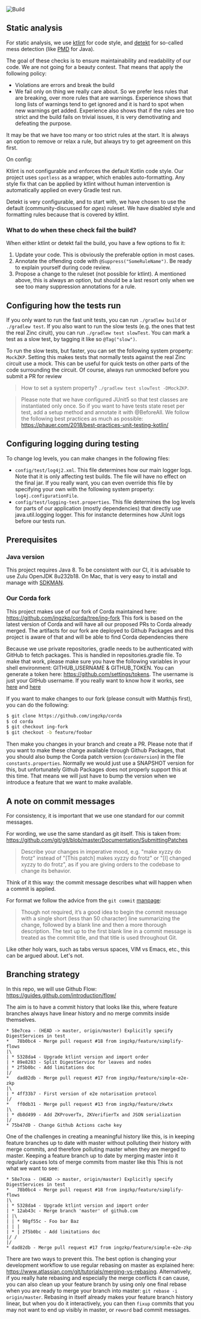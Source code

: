 ![Build](https://github.com/ingzkp/zk-notary/workflows/Fast%20and%20slow%20tests%20for%20PRs%20and%20merges%20to%20master/badge.svg?branch=master)

## Static analysis

For static analysis, we use [ktlint](https://ktlint.github.io/) for code style, and [detekt](https://detekt.github.io/detekt/) for so-called mess detection (like [PMD](https://pmd.github.io/) for Java).

The goal of these checks is to ensure maintainability and readability of our code. We are not going for a beauty contest. That means that apply the following policy:

* Violations are errors and break the build
* We fail only on thing we really care about. So we prefer less rules that are breaking, over more rules that are warnings. Experience shows that long lists of warnings tend to get ignored and it is hard to spot when new warnings get added. Experience also shows that if the rules are too strict and the build fails on trivial issues, it is very demotivating and defeating the purpose.

It may be that we have too many or too strict rules at the start. It is always an option to remove or relax a rule, but always try to get agreement on this first.

On config:

Ktlint is not configurable and enforces the default Kotlin code style. Our project uses `spotless` as a wrapper, which enables auto-formatting. Any style fix that can be applied by ktlint without human intervention is automatically applied on every Gradle test run.

Detekt is very configurable, and to start with, we have chosen to use the default (community-discussed for *ages*) ruleset. We have disabled style and formatting rules because that is covered by ktlint.

### What to do when these check fail the build?

When either ktlint or detekt fail the build, you have a few options to fix it:

1. Update your code. This is obviously the preferable option in most cases.
2. Annotate the offending code with `@Suppress("SomeRuleName")`. Be ready to explain yourself during code review.
3. Propose a change to the ruleset (not possible for ktlint). A mentioned above, this is always an option, but should be a last resort only when we see too many suppression annotations for a rule.

## Configuring how the tests run

If you only want to run the fast unit tests, you can run `./gradlew build` or `./gradlew test`. If you also want to run the slow tests (e.g. the ones that test the real Zinc ciruit), you can run `./gradlew test slowTest`.
You can mark a test as a slow test, by tagging it like so `@Tag("slow")`.

To run the slow tests, but faster, you can set the following system property: `MockZKP`. Setting this makes tests that normally tests against the real Zinc circuit use a mock. This can be useful for quick tests on other parts of the code surrounding the circuit. Of course, always run unmocked before you submit a PR for review

> How to set a system property? `./gradlew test slowTest -DMockZKP`.

> Please note that we have configured JUnit5 so that test classes are instantiated only once. So if you want to have tests state reset per test, add a setup method and annotate it with @BeforeAll. We follow the following best practices as much as possible: https://phauer.com/2018/best-practices-unit-testing-kotlin/

## Configuring logging during testing

To change log levels, you can make changes in the following files:

* `config/test/log4j2.xml`. This file determines how our main logger logs. Note that it is only affecting test builds. The file will have no effect on the final jar. If you really want, you can even override this file by specifying your own with the following system property: `log4j.configurationFile`.
* `config/test/logging-test.properties`. This file determines the log levels for parts of our application (mostly dependencies) that directly use java.util.logging logger. This for instancte determines how JUnit logs before our tests run.

## Prerequisites

### Java version

This project requires Java 8. To be consistent with our CI, it is advisable to use Zulu OpenJDK 8u232b18.
On Mac, that is very easy to install and manage with [SDKMAN](https://sdkman.io/).

### Our Corda fork

This project makes use of our fork of Corda maintained here: https://github.com/ingzkp/corda/tree/ing-fork
This fork is based on the latest version of Corda and will have all our proposed PRs to Corda already merged.
The artifacts for our fork are deployed to Github Packages and this project is aware of that and will be able to find Corda dependencies there

Because we use private repositories, gradle needs to be authenticated with GitHub to fetch packages. 
This is handled in repositories.gradle file. To make that work, please make sure you have the following variables 
in your shell environment: GITHUB_USERNAME & GITHUB_TOKEN. You can generate a token here:  https://github.com/settings/tokens. The username is just your GitHub username. 
If you really want to know how it works, see [here](https://help.github.com/en/packages/publishing-and-managing-packages/about-github-packages#about-tokens) and [here](https://help.github.com/en/packages/using-github-packages-with-your-projects-ecosystem/configuring-gradle-for-use-with-github-packages)

If you want to make changes to our fork (please consult with Matthijs first), you can do the following:
```bash
$ git clone https://github.com/ingzkp/corda
$ cd corda
$ git checkout ing-fork
$ git checkout -b feature/foobar
```
Then make you changes in your branch and create a PR. Please note that if you want to make these change available through
Github Packages, that you should also bump the Corda patch version (`cordaVersion`) in the file `constants.properties`.
Normally we would just use a SNAPSHOT version for this, but unfortunately Github Packages does not properly support this at this time.
That means we will just have to bump the version when we introduce a feature that we want to make available.

## A note on commit messages

For consistency, it is important that we use one standard for our commit messages. 

For wording, we use the same standard as git itself. This is taken from: https://github.com/git/git/blob/master/Documentation/SubmittingPatches

> Describe your changes in imperative mood, e.g. "make xyzzy do frotz"
> instead of "[This patch] makes xyzzy do frotz" or "[I] changed xyzzy
> to do frotz", as if you are giving orders to the codebase to change
> its behavior. 

Think of it this way: the commit message describes what will happen when a commit is applied.

For format we follow the advice from the `git commit` [manpage](https://mirrors.edge.kernel.org/pub/software/scm/git/docs/git-commit.html#_discussion):

> Though not required, it’s a good idea to begin the commit message with a single short (less than 50 character) line summarizing the change, followed by a blank line and then a more thorough description. The text up to the first blank line in a commit message is treated as the commit title, and that title is used throughout Git. 

Like other holy wars, such as tabs versus spaces, VIM vs Emacs, etc., this can be argued about. Let's not. 

## Branching strategy

In this repo, we will use Github Flow: https://guides.github.com/introduction/flow/

The aim is to have a commit history that looks like this, where feature branches always have linear history and no merge commits inside themselves.
```
* 58e7cea - (HEAD -> master, origin/master) Explicitly specify DigestServices in test
*   78b0bc4 - Merge pull request #18 from ingzkp/feature/simplify-flows
|\
| * 5328da4 - Upgrade ktlint version and import order
| * 89e8283 - Split DigestService for leaves and nodes 
| * 2f5b0bc - Add limitations doc
|/
*   dad82db - Merge pull request #17 from ingzkp/feature/simple-e2e-zkp
|\
| * 4ff33b7 - First version of e2e notarisation protocol
|/
*   ff0db31 - Merge pull request #13 from ingzkp/feature/zkwtx 
|\
| * db8d499 - Add ZKProverTx, ZKVerifierTx and JSON serialization 
|/
* 75b47d0 - Change Github Actions cache key 
```
One of the challenges in creating a meaningful history like this, is in keeping feature branches up to date with master without polluting their history with merge commits, and therefore polluting master when they are merged to master. Keeping a feature branch up to date by merging master into it regularly causes lots of merge commits from master like this This is not what we want to see:
```
* 58e7cea - (HEAD -> master, origin/master) Explicitly specify DigestServices in test
*   78b0bc4 - Merge pull request #18 from ingzkp/feature/simplify-flows
|\
| * 5328da4 - Upgrade ktlint version and import order
| * 12ab43c - Merge branch 'master' of github.com
| |\
| | * 98gf55c - Foo bar Baz
| | |
| * | 2f5b0bc - Add limitations doc
|/ /
|/   
* dad82db - Merge pull request #17 from ingzkp/feature/simple-e2e-zkp
```
There are two ways to prevent this. The best option is changing your development workflow to use regular rebasing on master as explained here: https://www.atlassian.com/git/tutorials/merging-vs-rebasing. Alternatively, if you really hate rebasing and especially the merge conflicts it can cause, you can also clean up your feature branch by using only one final rebase when you are ready to merge your branch into master: `git rebase -i origin/master`. Rebasing in itself already makes your feature branch history linear, but when you do it interactively, you can then `fixup` commits that you may not want to end up visibly in master, or `reword` bad commit messages.